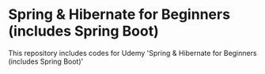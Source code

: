 # Spring & Hibernate for Beginners (includes Spring Boot)

This repository includes codes for Udemy 'Spring & Hibernate for Beginners (includes Spring Boot)'
